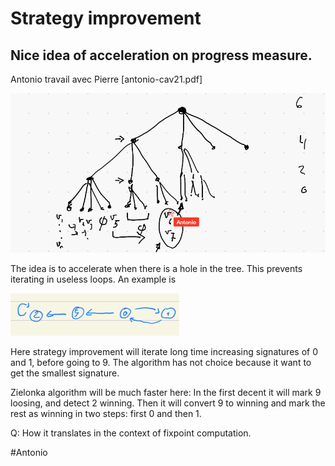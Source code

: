 # Strategy improvement

## Nice idea of acceleration on progress measure. 
Antonio travail avec Pierre 
[antonio-cav21.pdf]


![picture 1](images/6365b0e49e317c1d8287a59405d225d3e8c866c3eb2ed00cd4b08f6a878f9de8.png)  

The idea is to accelerate when there is a hole in the tree. 
This prevents iterating in useless loops.
An example is 

![picture 2](images/c379131a03becbb5ae94a7ee9f386bdfef5a03f239f491ada4a96a8e299ba028.png)  

Here strategy improvement will iterate long time increasing signatures of 0 and
1, before going to 9. 
The algorithm has not choice because it want to get the smallest signature. 

Zielonka algorithm will be much faster here:
In the first decent it will mark 9 loosing, and detect 2 winning. 
Then it will convert 9 to winning and mark the rest as winning in two steps:
first 0 and then 1.

Q: How it translates in the context of fixpoint computation.

#Antonio